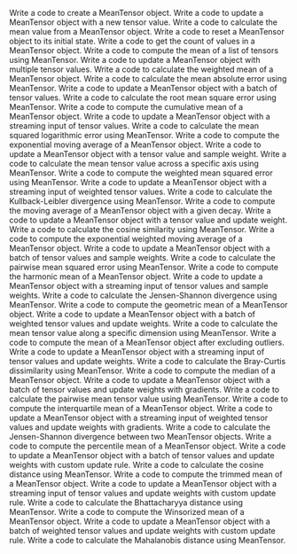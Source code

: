 Write a code to create a MeanTensor object.
Write a code to update a MeanTensor object with a new tensor value.
Write a code to calculate the mean value from a MeanTensor object.
Write a code to reset a MeanTensor object to its initial state.
Write a code to get the count of values in a MeanTensor object.
Write a code to compute the mean of a list of tensors using MeanTensor.
Write a code to update a MeanTensor object with multiple tensor values.
Write a code to calculate the weighted mean of a MeanTensor object.
Write a code to calculate the mean absolute error using MeanTensor.
Write a code to update a MeanTensor object with a batch of tensor values.
Write a code to calculate the root mean square error using MeanTensor.
Write a code to compute the cumulative mean of a MeanTensor object.
Write a code to update a MeanTensor object with a streaming input of tensor values.
Write a code to calculate the mean squared logarithmic error using MeanTensor.
Write a code to compute the exponential moving average of a MeanTensor object.
Write a code to update a MeanTensor object with a tensor value and sample weight.
Write a code to calculate the mean tensor value across a specific axis using MeanTensor.
Write a code to compute the weighted mean squared error using MeanTensor.
Write a code to update a MeanTensor object with a streaming input of weighted tensor values.
Write a code to calculate the Kullback-Leibler divergence using MeanTensor.
Write a code to compute the moving average of a MeanTensor object with a given decay.
Write a code to update a MeanTensor object with a tensor value and update weight.
Write a code to calculate the cosine similarity using MeanTensor.
Write a code to compute the exponential weighted moving average of a MeanTensor object.
Write a code to update a MeanTensor object with a batch of tensor values and sample weights.
Write a code to calculate the pairwise mean squared error using MeanTensor.
Write a code to compute the harmonic mean of a MeanTensor object.
Write a code to update a MeanTensor object with a streaming input of tensor values and sample weights.
Write a code to calculate the Jensen-Shannon divergence using MeanTensor.
Write a code to compute the geometric mean of a MeanTensor object.
Write a code to update a MeanTensor object with a batch of weighted tensor values and update weights.
Write a code to calculate the mean tensor value along a specific dimension using MeanTensor.
Write a code to compute the mean of a MeanTensor object after excluding outliers.
Write a code to update a MeanTensor object with a streaming input of tensor values and update weights.
Write a code to calculate the Bray-Curtis dissimilarity using MeanTensor.
Write a code to compute the median of a MeanTensor object.
Write a code to update a MeanTensor object with a batch of tensor values and update weights with gradients.
Write a code to calculate the pairwise mean tensor value using MeanTensor.
Write a code to compute the interquartile mean of a MeanTensor object.
Write a code to update a MeanTensor object with a streaming input of weighted tensor values and update weights with gradients.
Write a code to calculate the Jensen-Shannon divergence between two MeanTensor objects.
Write a code to compute the percentile mean of a MeanTensor object.
Write a code to update a MeanTensor object with a batch of tensor values and update weights with custom update rule.
Write a code to calculate the cosine distance using MeanTensor.
Write a code to compute the trimmed mean of a MeanTensor object.
Write a code to update a MeanTensor object with a streaming input of tensor values and update weights with custom update rule.
Write a code to calculate the Bhattacharyya distance using MeanTensor.
Write a code to compute the Winsorized mean of a MeanTensor object.
Write a code to update a MeanTensor object with a batch of weighted tensor values and update weights with custom update rule.
Write a code to calculate the Mahalanobis distance using MeanTensor.